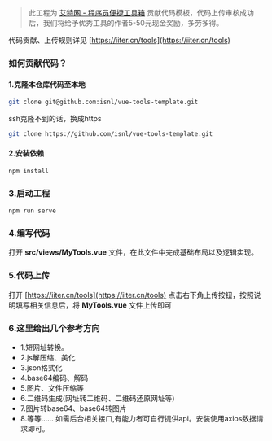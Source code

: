 > 此工程为 [艾特网 - 程序员便捷工具箱](https://iiter.cn/tools) 贡献代码模板，代码上传审核成功后，我们将给予优秀工具的作者5-50元现金奖励，多劳多得。

代码贡献、上传规则详见 [https://iiter.cn/tools](https://iiter.cn/tools)

> 

### 如何贡献代码？

#### 1.克隆本仓库代码至本地
```bash
git clone git@github.com:isnl/vue-tools-template.git
```
ssh克隆不到的话，换成https
```bash
git clone https://github.com/isnl/vue-tools-template.git
```

#### 2.安装依赖
```bash
npm install
```

### 3.启动工程
```bash
npm run serve
```

### 4.编写代码
打开 **src/views/MyTools.vue** 文件，在此文件中完成基础布局以及逻辑实现。

### 5.代码上传
打开 [https://iiter.cn/tools](https://iiter.cn/tools) 点击右下角上传按钮，按照说明填写相关信息后，将 **MyTools.vue** 文件上传即可


### 6.这里给出几个参考方向
- 1.短网址转换。
- 2.js解压缩、美化
- 3.json格式化
- 4.base64编码、解码
- 5.图片、文件压缩等
- 6.二维码生成(网址转二维码、二维码还原网址等)
- 7.图片转base64、base64转图片
- 8.等等......
如需后台相关接口,有能力者可自行提供api。安装使用axios数据请求即可。